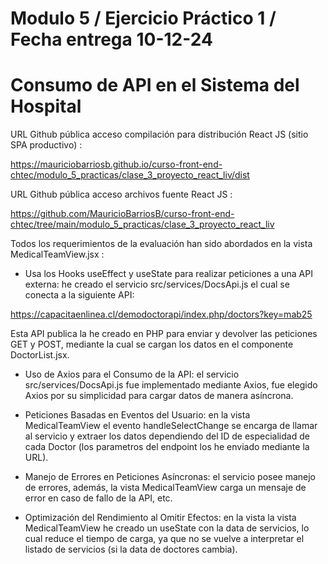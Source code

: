 # Modulo 5 / Ejercicio Práctico 1 / Fecha entrega 10-12-24

# Consumo de API en el Sistema del Hospital

URL Github pública acceso compilación para distribución React JS (sitio SPA productivo) :

https://mauriciobarriosb.github.io/curso-front-end-chtec/modulo_5_practicas/clase_3_proyecto_react_liv/dist

URL Github pública acceso archivos fuente React JS :

https://github.com/MauricioBarriosB/curso-front-end-chtec/tree/main/modulo_5_practicas/clase_3_proyecto_react_liv

Todos los requerimientos de la evaluación han sido abordados en la vista MedicalTeamView.jsx : 

* Usa los Hooks useEffect y useState para realizar peticiones a una API externa: he creado el servicio src/services/DocsApi.js el cual se conecta a la siguiente API:

https://capacitaenlinea.cl/demodoctorapi/index.php/doctors?key=mab25

Esta API publica la he creado en PHP para enviar y devolver las peticiones GET y POST, mediante la cual se cargan los datos en el componente DoctorList.jsx.

* Uso de Axios para el Consumo de la API: el servicio src/services/DocsApi.js fue implementado mediante Axios, fue elegido Axios por su simplicidad para cargar datos de manera asíncrona.

* Peticiones Basadas en Eventos del Usuario: en la vista MedicalTeamView el evento handleSelectChange se encarga de llamar al servicio y extraer los datos dependiendo del ID de especialidad de cada Doctor (los parametros del endpoint los he enviado mediante la URL).

* Manejo de Errores en Peticiones Asíncronas: el servicio posee manejo de errores, además, la vista MedicalTeamView carga un mensaje de error en caso de fallo de la API, etc.

* Optimización del Rendimiento al Omitir Efectos: en la vista la vista MedicalTeamView he creado un useState con la data de servicios, lo cual reduce el tiempo de carga, ya que no se vuelve a interpretar el listado de servicios (si la data de doctores cambia).